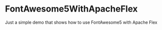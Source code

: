 # FontAwesome5WithApacheFlex
Just a simple demo that shows how to use FontAwesome5 with Apache Flex
